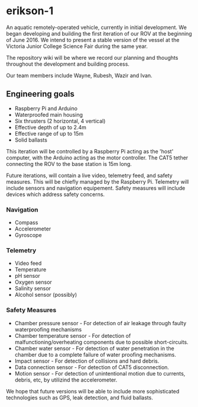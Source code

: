 # erikson-1
An aquatic remotely-operated vehicle, currently in initial development. 
We began developing and building the first iteration of our ROV at the beginning of June 2016. We intend to present a stable version of the vessel at the Victoria Junior College Science Fair during the same year. 

The repository wiki will be where we record our planning and thoughts throughout the development and building process. 

Our team members include Wayne, Rubesh, Wazir and Ivan. 

## Engineering goals

* Raspberry Pi and Arduino
* Waterproofed main housing
* Six thrusters (2 horizontal, 4 vertical)
* Effective depth of up to 2.4m
* Effective range of up to 15m
* Solid ballasts

This iteration will be controlled by a Raspberry Pi acting as the 'host' computer, with the Arduino acting as the motor controller. The CAT5 tether connecting the ROV to the base station is 15m long. 

Future iterations, will contain a live video, telemetry feed, and safety measures. This will be chiefly managed by the Raspberry Pi. Telemetry will include sensors and navigation equipement. Safety measures will include devices which address safety concerns.

### Navigation

* Compass
* Accelerometer
* Gyroscope

### Telemetry

* Video feed
* Temperature
* pH sensor
* Oxygen sensor
* Salinity sensor
* Alcohol sensor (possibly)

### Safety Measures

* Chamber pressure sensor - For detection of air leakage through faulty waterproofing mechanisms
* Chamber temperature sensor - For detection of malfunctioning/overheating components due to possible short-circuits.
* Chamber water sensor - For detection of water penetration in the chamber due to a complete failure of water proofing mechanisms.
* Impact sensor - For detection of collisions and hard debris.
* Data connection sensor - For detection of CAT5 disconnection.
* Motion sensor - For detection of unintentional motion due to currents, debris, etc, by utilizind the accelerometer.


We hope that future versions will be able to include more sophisticated technologies such as GPS, leak detection, and fluid ballasts.
